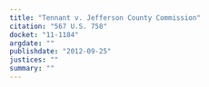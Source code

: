 ```yaml
---
title: "Tennant v. Jefferson County Commission"
citation: "567 U.S. 758"
docket: "11-1184"
argdate: ""
publishdate: "2012-09-25"
justices: ""
summary: ""
---
```


